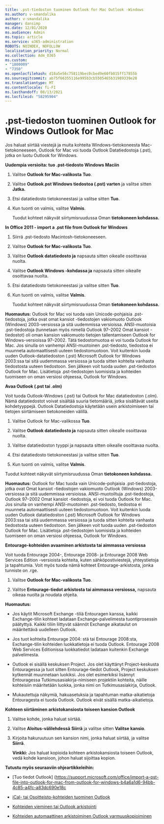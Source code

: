```yaml
---
title: .pst-tiedoston tuominen Outlook for Mac Outlook -Windows
ms.author: v-smandalika
author: v-smandalika
manager: dansimp
ms.date: 12/01/2020
ms.audience: Admin
ms.topic: article
ms.service: o365-administration
ROBOTS: NOINDEX, NOFOLLOW
localization_priority: Normal
ms.collection: Adm_O365
ms.custom:
- "1800009"
- "7350"
ms.openlocfilehash: d18a5e56c758119bec0cbed9e60fb015ff17855b
ms.sourcegitcommit: ab75f66355116e995b3cb5505465b31989339e28
ms.translationtype: MT
ms.contentlocale: fi-FI
ms.lasthandoff: 08/13/2021
ms.locfileid: "58295904"
---
```

# <a name="import-a-pst-file-from-outlook-for-windows-to-outlook-for-mac"></a>.pst-tiedoston tuominen Outlook for Windows Outlook for Mac 

Jos haluat siirtää viestejä ja muita kohteita Windows-tietokoneesta Mac-tietokoneeseen, Outlook for Mac voi tuoda Outlook Datatiedostoja (.pst), jotka on luotu Outlook for Windows.

**Uudempia versioita: tuo .pst-tiedosto Windows Maciin**

1. Valitse **Outlook for Mac-valikosta** **Tuo**.

2. Valitse **Outlook.pst Windows tiedostoa (.pst) varten** ja valitse sitten **Jatka.**

3. Etsi datatiedosto tietokoneestasi ja valitse sitten **Tuo**.

4. Kun tuonti on valmis, valitse **Valmis**.

   Tuodut kohteet näkyvät siirtymisruudussa Oman **tietokoneen kohdassa.**


**In Office 2011 - import a .pst file from Outlook for Windows**

1. Siirrä .pst-tiedosto Macintosh-tietokoneeseen.

2. Valitse **Outlook for Mac-valikosta** **Tuo**.

3. Valitse **Outlook datatiedosto ja** napsauta sitten oikealle osoittavaa nuolta.

4. Valitse **Outlook Windows -kohdassa ja** napsauta sitten oikealle osoittavaa nuolta.

5. Etsi datatiedosto tietokoneestasi ja valitse sitten **Tuo**.

6. Kun tuonti on valmis, valitse **Valmis**.

   Tuodut kohteet näkyvät siirtymisruudussa Oman **tietokoneen kohdassa.**

**Huomautus:** Outlook for Mac voi tuoda vain Unicode-pohjaisia .pst-tiedostoja, jotka ovat omat kansiot -tiedostojen vakiomuoto Outlook (Windows) 2003-versiossa ja sitä uudemmissa versioissa. ANSI-muotoisia .pst-tiedostoja (tunnetaan myös nimellä Outlook 97–2002 Omat kansiot -tiedostot) oli oman kansion vakiomuoto tietojen tallentamiseen Outlook for Windows-versioissa 97–2002. Tätä tiedostomuotoa ei voi tuoda Outlook for Mac. Jos sinulla on vanhempi ANSI-muotoinen .pst-tiedosto, tiedostoa ei muunneta automaattisesti uuteen tiedostomuotoon. Voit kuitenkin luoda uuden Outlook-datatiedoston (.pst) Microsoft Outlook for Windows 2003:ssa tai sitä uudemmassa versiossa ja tuoda sitten kohteita vanhasta tiedostosta uuteen tiedostoon. Sen jälkeen voit tuoda uuden .pst-tiedoston Outlook for Mac. Lisätietoja .pst-tiedostojen luomisista ja kohteiden tuomiseen on oman versiosi ohjeessa, Outlook for Windows. 

**Avaa Outlook (.pst tai .olm)**

Voit tuoda Outlook-Windows (.pst) tai Outlook for Mac datatiedoston (.olm). Nämä datatiedostot voivat sisältää suuria tietomääriä, jotka sisältävät useita kohdetyyppejä. Outlook Datatiedostoja käytetään usein arkistoimiseen tai tietojen siirtämiseen tietokoneiden välillä.

1. Valitse Outlook for Mac-valikossa **Tuo**.

2. Valitse **Outlook datatiedosto ja** napsauta sitten oikealle osoittavaa nuolta.

3. Valitse datatiedoston tyyppi ja napsauta sitten oikealle osoittavaa nuolta.

4. Etsi datatiedosto tietokoneestasi ja valitse sitten **Tuo**.

5. Kun tuonti on valmis, valitse **Valmis**.

Tuodut kohteet näkyvät siirtymisruudussa Oman **tietokoneen kohdassa.**

**Huomautus:** Outlook for Mac tuoda vain Unicode-pohjaisia .pst-tiedostoja, jotka ovat Omat kansiot -tiedostojen vakiomuoto Outlook (Windows) 2003-versiossa ja sitä uudemmissa versioissa. ANSI-muotoiltuja .pst-tiedostoja, Outlook 97–2002 Omat kansiot -tiedostoja, ei voi tuoda Outlook for Mac. Jos sinulla on vanhempi ANSI-muotoinen .pst-tiedosto, tiedostoa ei muunneta automaattisesti uuteen tiedostomuotoon. Voit kuitenkin luoda uuden Outlook datatiedoston (.pst) Microsoft Outlook for Windows 2003:ssa tai sitä uudemmassa versiossa ja tuoda sitten kohteita vanhasta tiedostosta uuteen tiedostoon. Sen jälkeen voit tuoda uuden .pst-tiedoston Outlook for Mac. Lisätietoja .pst-tiedostojen luomisista ja kohteiden tuomiseen on oman versiosi ohjeessa, Outlook for Windows. 

**Entourage-kohteiden avaaminen arkistosta tai aimmassa versiossa**

Voit tuoda Entourage 2004-, Entourage 2008- ja Entourage 2008 Web Services Edition -versioista kohteita, kuten sähköpostiviestejä, yhteystietoja ja tapahtumia. Voit myös tuoda nämä kohteet Entourage-arkistosta, jonka tunniste on .rge.

1. Valitse **Outlook for Mac-valikosta** **Tuo**.

2. Valitse **Entourage-tiedot arkistosta tai aimmassa versiossa,** napsauta oikeaa nuolta ja noudata ohjeita.

**Huomautus:**
- Jos käytit Microsoft Exchange -tiliä Entouragen kanssa, kaikki Exchange-tilin kohteet ladataan Exchange-palvelimesta tuontiprosessin päätyttyä. Kaikki tiliin liittyvät säännöt Exchange aikataulut on määritettävä uudelleen Outlook.

- Jos tuot kohteita Entourage 2004: stä tai Entourage 2008:sta, Exchange-tilin kohteiden luokkatietoja ei tuoda Outlook. Entourage 2008 Web Services Editionissa luokkatiedot ladataan kuitenkin Exchange palvelimesta.

- Outlook ei sisällä keskuksen Project. Jos olet käyttänyt Project-keskusta Entouragessa ja tuot sitten Entourage-tiedot Outlook, Project keskuksen kytkennät muunnetaan luokiksi. Jos olet esimerkiksi lisännyt Entouragessa Tutkimusasiakirja-nimiseen projektiin kohteita, näille kohteisiin määritetään luokka, jonka nimi on Tutkimusasiakirja, Outlook.

- Mukautettuja näkymiä, hakuasetuksia ja tapahtuman matka-aikatietoja Entouragesta ei tuoda Outlook. Outlook eivät sisällä matka-aikatietoja.

**Kohteen siirtäminen arkistokansiosta toiseen kansion Outlook**

1. Valitse kohde, jonka haluat siirtää.

2. Valitse **Aloitus-välilehdessä** **Siirrä** ja valitse sitten **Valitse kansio**.

3. Kirjoita hakuruutuun sen kansion nimi, jonka haluat siirtää, ja valitse **Siirrä**.

   **Vinkki:** Jos haluat kopioida kohteen arkistokansiosta toiseen Outlook, vedä kohde kansioon, johon haluat sijoittaa kopion.

**Tutustu myös seuraaviin ohjeartikkeleihin:**

- [Tuo tiedot Outlook] (https://support.microsoft.com/office/import-a-pst-file-into-outlook-for-mac-from-outlook-for-windows-b4a6a1d6-94bb-4c85-a4fc-a83dc690e18c

- [iCal- tai Osoitteisto-kohteiden tuominen Outlook](https://support.microsoft.com/office/import-ical-or-address-book-items-into-outlook-for-mac-0450a248-6a40-4f84-ba9c-6c545bc11639)


- [Kohteiden vieminen tai Outlook arkistointi](https://support.microsoft.com/office/export-items-to-an-archive-file-in-outlook-for-mac-281a62bf-cc42-46b1-9ad5-6bda80ca3106)

- [Kohteiden automaattinen arkistoiminen Outlook varmuuskopioiminen](https://support.microsoft.com/office/automatically-archive-or-back-up-outlook-for-mac-items-441fcce5-2262-4b64-ac8c-fa949df989f5)

